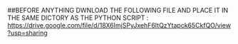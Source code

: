 ##BEFORE ANYTHING DWNLOAD THE FOLLOWING FILE AND PLACE IT IN THE SAME DICTORY AS THE PYTHON SCRIPT : https://drive.google.com/file/d/18X6ImjSPyJxehF6ItQzYtapck65CkfQO/view?usp=sharing


